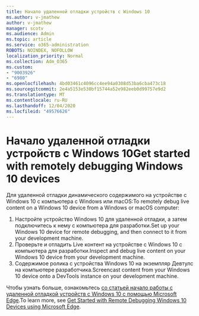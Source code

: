 ```yaml
---
title: Начало удаленной отладки устройств с Windows 10
ms.author: v-jmathew
author: v-jmathew
manager: scotv
ms.audience: Admin
ms.topic: article
ms.service: o365-administration
ROBOTS: NOINDEX, NOFOLLOW
localization_priority: Normal
ms.collection: Adm_O365
ms.custom:
- "9003926"
- "6980"
ms.openlocfilehash: 4bd03461c4096cc4ee94a0308d53ba6cba473c18
ms.sourcegitcommit: 2e4a5153e530bf15744a52e982eeb0d99757e9d2
ms.translationtype: MT
ms.contentlocale: ru-RU
ms.lasthandoff: 12/04/2020
ms.locfileid: "49576626"
---
```

# <a name="get-started-with-remotely-debugging-windows-10-devices"></a><span data-ttu-id="440ee-102">Начало удаленной отладки устройств с Windows 10</span><span class="sxs-lookup"><span data-stu-id="440ee-102">Get started with remotely debugging Windows 10 devices</span></span>

<span data-ttu-id="440ee-103">Для удаленной отладки динамического содержимого на устройстве с Windows 10 с компьютера с Windows или macOS:</span><span class="sxs-lookup"><span data-stu-id="440ee-103">To remotely debug live content on a Windows 10 device from a Windows or macOS computer:</span></span>

1. <span data-ttu-id="440ee-104">Настройте устройство Windows 10 для удаленной отладки, а затем подключитесь к нему с компьютера для разработки.</span><span class="sxs-lookup"><span data-stu-id="440ee-104">Set up your Windows 10 device for remote debugging, and then connect to it from your development machine.</span></span>
2. <span data-ttu-id="440ee-105">Проверьте и отладить Live контент на устройстве с Windows 10 с компьютера для разработки.</span><span class="sxs-lookup"><span data-stu-id="440ee-105">Inspect and debug live content on your Windows 10 device from your development machine.</span></span>
3. <span data-ttu-id="440ee-106">Содержимое ролика с устройства Windows 10 на экземпляр Девтулс на компьютере разработчика.</span><span class="sxs-lookup"><span data-stu-id="440ee-106">Screencast content from your Windows 10 device onto a DevTools instance on your development machine.</span></span>

<span data-ttu-id="440ee-107">Чтобы узнать больше, ознакомьтесь [со статьей начало работы с удаленной отладкой устройств с Windows 10 с помощью Microsoft Edge](https://go.microsoft.com/fwlink/?linkid=2142172).</span><span class="sxs-lookup"><span data-stu-id="440ee-107">To learn more, see [Get Started with Remote Debugging Windows 10 Devices using Microsoft Edge](https://go.microsoft.com/fwlink/?linkid=2142172).</span></span>
